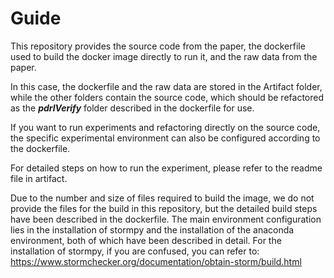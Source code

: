 # Guide

This repository provides the source code from the paper, the dockerfile used to build the docker image directly to run it, and the raw data from the paper.

In this case, the dockerfile and the raw data are stored in the Artifact folder, while the other folders contain the source code, which should be refactored as the ***pdrlVerify*** folder described in the dockerfile for use.

If you want to run experiments and refactoring directly on the source code, the specific experimental environment can also be configured according to the dockerfile.

For detailed steps on how to run the experiment, please refer to the readme file in artifact.

Due to the number and size of files required to build the image, we do not provide the files for the build in this repository, but the detailed build steps have been described in the dockerfile. The main environment configuration lies in the installation of stormpy and the installation of the anaconda environment, both of which have been described in detail. For the installation of stormpy, if you are confused, you can refer to: https://www.stormchecker.org/documentation/obtain-storm/build.html
